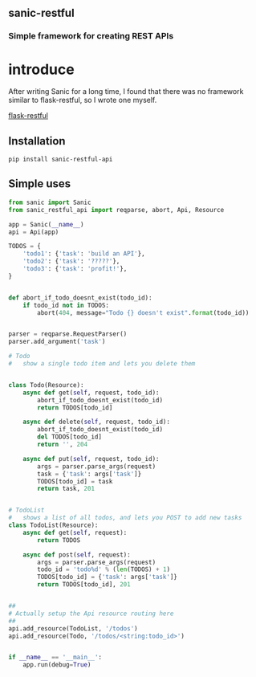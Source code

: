 


## sanic-restful

### Simple framework for creating REST APIs

# introduce

After writing Sanic for a long time, I found that there was no framework similar to flask-restful, so I wrote one myself.

[flask-restful](https://github.com/flask-restful/flask-restful)

## Installation
```linux
pip install sanic-restful-api
```

## Simple uses
```python
from sanic import Sanic
from sanic_restful_api import reqparse, abort, Api, Resource

app = Sanic(__name__)
api = Api(app)

TODOS = {
    'todo1': {'task': 'build an API'},
    'todo2': {'task': '?????'},
    'todo3': {'task': 'profit!'},
}


def abort_if_todo_doesnt_exist(todo_id):
    if todo_id not in TODOS:
        abort(404, message="Todo {} doesn't exist".format(todo_id))


parser = reqparse.RequestParser()
parser.add_argument('task')

# Todo
#   show a single todo item and lets you delete them


class Todo(Resource):
    async def get(self, request, todo_id):
        abort_if_todo_doesnt_exist(todo_id)
        return TODOS[todo_id]

    async def delete(self, request, todo_id):
        abort_if_todo_doesnt_exist(todo_id)
        del TODOS[todo_id]
        return '', 204

    async def put(self, request, todo_id):
        args = parser.parse_args(request)
        task = {'task': args['task']}
        TODOS[todo_id] = task
        return task, 201


# TodoList
#   shows a list of all todos, and lets you POST to add new tasks
class TodoList(Resource):
    async def get(self, request):
        return TODOS

    async def post(self, request):
        args = parser.parse_args(request)
        todo_id = 'todo%d' % (len(TODOS) + 1)
        TODOS[todo_id] = {'task': args['task']}
        return TODOS[todo_id], 201


##
# Actually setup the Api resource routing here
##
api.add_resource(TodoList, '/todos')
api.add_resource(Todo, '/todos/<string:todo_id>')


if __name__ == '__main__':
    app.run(debug=True)
```